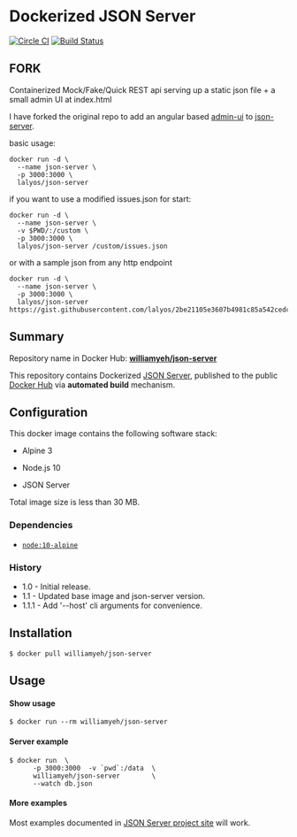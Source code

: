 Dockerized JSON Server
============

[![Circle CI](https://circleci.com/gh/William-Yeh/docker-json-server.svg?style=shield)](https://circleci.com/gh/William-Yeh/docker-json-server) [![Build Status](https://travis-ci.org/William-Yeh/docker-json-server.svg?branch=master)](https://travis-ci.org/William-Yeh/docker-json-server)

## FORK

Containerized Mock/Fake/Quick REST api serving up a static json file + a small admin UI at index.html

I have forked the original repo to add an angular based [admin-ui](https://github.com/lalyos/fast-prototyping-with-ng-and-json-server) to [json-server](https://github.com/typicode/json-server).

basic usage:
```
docker run -d \
  --name json-server \
  -p 3000:3000 \
  lalyos/json-server
```

if you want to use a modified issues.json for start:
```
docker run -d \
  --name json-server \
  -v $PWD/:/custom \
  -p 3000:3000 \
  lalyos/json-server /custom/issues.json
```

or with a sample json from any http endpoint
```
docker run -d \
  --name json-server \
  -p 3000:3000 \
  lalyos/json-server https://gist.githubusercontent.com/lalyos/2be21105e3607b4981c85a542cedc7fc/raw/issues.json

```

## Summary

Repository name in Docker Hub: **[williamyeh/json-server](https://hub.docker.com/r/williamyeh/json-server/)**

This repository contains Dockerized [JSON Server](https://github.com/typicode/json-server), published to the public [Docker Hub](https://hub.docker.com/) via **automated build** mechanism.



## Configuration

This docker image contains the following software stack:

- Alpine 3

- Node.js 10

- JSON Server

Total image size is less than 30 MB.


### Dependencies

- [`node:10-alpine`](https://hub.docker.com/_/node/)


### History

- 1.0 - Initial release.
- 1.1 - Updated base image and json-server version.
- 1.1.1 - Add '--host' cli arguments for convenience.


## Installation

```
$ docker pull williamyeh/json-server
```



## Usage


#### Show usage

```
$ docker run --rm williamyeh/json-server
```


#### Server example

```
$ docker run  \
      -p 3000:3000  -v `pwd`:/data  \
      williamyeh/json-server        \
      --watch db.json
```

#### More examples

Most examples documented in [JSON Server project site](https://github.com/typicode/json-server) will work.
